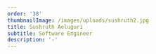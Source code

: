 ```yaml
---
order: '38'
thumbnailImage: /images/uploads/sushruth2.jpg
title: Sushruth Aeluguri
subtitle: Software Engineer
description: '-'
---
```


